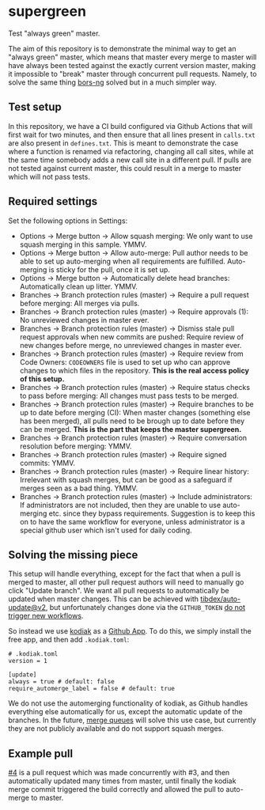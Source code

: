 # supergreen

Test "always green" master.

The aim of this repository is to demonstrate the minimal way to get an "always green" master, which means that master every merge to master will have always been tested against the exactly current version master, making it impossible to "break" master through concurrent pull requests. Namely, to solve the same thing [bors-ng](https://github.com/bors-ng/bors-ng) solved but in a much simpler way.

## Test setup

In this repository, we have a CI build configured via Github Actions that will first wait for two minutes, and then ensure that all lines present in `calls.txt` are also present in `defines.txt`. This is meant to demonstrate the case where a function is renamed via refactoring, changing all call sites, while at the same time somebody adds a new call site in a different pull. If pulls are not tested against current master, this could result in a merge to master which will not pass tests.

## Required settings

Set the following options in Settings:

- Options -> Merge button -> Allow squash merging: We only want to use squash merging in this sample. YMMV.
- Options -> Merge button -> Allow auto-merge: Pull author needs to be able to set up auto-merging when all requirements are fulfilled. Auto-merging is sticky for the pull, once it is set up.
- Options -> Merge button -> Automatically delete head branches: Automatically clean up litter. YMMV.
- Branches -> Branch protection rules (master) -> Require a pull request before merging: All merges via pulls.
- Branches -> Branch protection rules (master) -> Require approvals (1): No unreviewed changes in master ever.
- Branches -> Branch protection rules (master) -> Dismiss stale pull request approvals when new commits are pushed: Require review of new changes before merge, no unreviewed changes in master ever.
- Branches -> Branch protection rules (master) -> Require review from Code Owners: `CODEOWNERS` file is used to set up who can approve changes to which files in the repository. **This is the real access policy of this setup.**
- Branches -> Branch protection rules (master) -> Require status checks to pass before merging: All changes must pass tests to be merged.
- Branches -> Branch protection rules (master) -> Require branches to be up to date before merging (CI): When master changes (something else has been merged), all pulls need to be brough up to date before they can be merged. **This is the part that keeps the master supergreen.**
- Branches -> Branch protection rules (master) -> Require conversation resolution before merging: YMMV.
- Branches -> Branch protection rules (master) -> Require signed commits: YMMV.
- Branches -> Branch protection rules (master) -> Require linear history: Irrelevant with squash merges, but can be good as a safeguard if merges seen as a bad thing. YMMV.
- Branches -> Branch protection rules (master) -> Include administrators: If administrators are not included, then they are unable to use auto-merging etc. since they bypass requirements. Suggestion is to keep this on to have the same workflow for everyone, unless administrator is a special github user which isn't used for daily coding.

## Solving the missing piece

This setup will handle everything, except for the fact that when a pull is merged to master, all other pull request authors will need to manually go click "Update branch". We want all pull requests to automatically be updated when master changes. This can be achieved with [tibdex/auto-update@v2](https://github.com/tibdex/auto-update), but unfortunately changes done via the `GITHUB_TOKEN` [do not trigger new workflows](https://docs.github.com/en/actions/learn-github-actions/events-that-trigger-workflows#triggering-new-workflows-using-a-personal-access-token).

So instead we use [kodiak](https://github.com/chdsbd/kodiak) as a [Github App](https://github.com/marketplace/kodiakhq). To do this, we simply install the free app, and then add `.kodiak.toml`:

```
# .kodiak.toml
version = 1

[update]
always = true # default: false
require_automerge_label = false # default: true
```

We do not use the automerging functionality of kodiak, as Github handles everything else automatically for us, except the automatic update of the branches. In the future, [merge queues](https://docs.github.com/en/repositories/configuring-branches-and-merges-in-your-repository/configuring-pull-request-merges/using-a-merge-queue) will solve this use case, but currently they are not publicly available and do not support squash merges.

## Example pull

[#4](https://github.com/nakedible/supergreen/pull/4) is a pull request which was made concurrently with #3, and then automatically updated many times from master, until finally the kodiak merge commit triggered the build correctly and allowed the pull to auto-merge to master.
